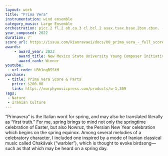 ```yaml
---
layout: work
title: "Prima Vera"
instrumentation: wind ensemble
category_music: Large Ensemble
orchestration: picc.2 fl.2 ob.ca.3 cl.bcl.2 asax.tsax.bsax.2bsn.cbsn. - 4 hn.3 tpt.2 tbn.btbn.euph.tuba - stringbass - timp+3 - pno
year_composed: 2022
duration: 7'
score_url: https://issuu.com/kianravaei/docs/00_prima_vera_-_full_score_1_
awards:
    - award_year: 2023
      award_title: New Mexico State University Young Composer Initiative
      award_rank: Winner
youtube:
 - url-code: U3h1ngRSStM
purchase:
 - title: Prima Vera Score & Parts
   price: $200.00
   link: https://murphymusicpress.com/products/w-1,309
Tags:
 - Nature
 - Iranian Culture
---
```


“Primavera” is the Italian word for spring, and may also be translated literally as “first truth.” For me, spring brings to mind not only the springtime celebration of Easter, but also Nowruz, the Persian New Year celebration which begins on the spring equinox. Among several melodies of a celebratory character, I included one inspired by a mode of Iranian classical music called Chakâvak (“warbler”), which is thought to evoke birdsong—such as that which may be heard on a spring day.